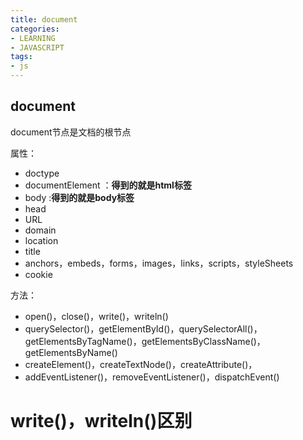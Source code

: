 ```yaml
---
title: document
categories: 
- LEARNING
- JAVASCRIPT
tags:
- js
---
```


## document

document节点是文档的根节点

属性：
- doctype
- documentElement ：**得到的就是html标签**
- body :**得到的就是body标签**
- head
- URL
- domain
- location
- title
- anchors，embeds，forms，images，links，scripts，styleSheets
- cookie


方法：
- open()，close()，write()，writeln()
- querySelector()，getElementById()，querySelectorAll()，getElementsByTagName()，getElementsByClassName()，getElementsByName()
- createElement()，createTextNode()，createAttribute()，
- addEventListener()，removeEventListener()，dispatchEvent()


# write()，writeln()区别




